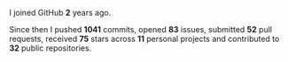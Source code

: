 I joined GitHub **2** years ago.

Since then I pushed **1041** commits, opened **83** issues, submitted **52** pull requests, received **75** stars across **11** personal projects and contributed to **32** public repositories.
